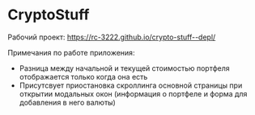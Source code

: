 # CryptoStuff

Рабочий проект: https://rc-3222.github.io/crypto-stuff--depl/

Примечания по работе приложения:

-   Разница между начальной и текущей стоимостью портфеля отображается только когда она есть
-   Присутсвует приостановка скроллинга основной страницы при открытии модальных окон (информация о портфеле и форма для добавления в него валюты)

